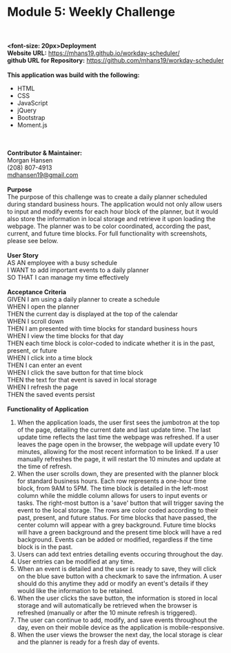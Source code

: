 # Module 5: Weekly Challenge<br><br>
<b><font-size: 20px>Deployment</font-size></b><br>
<b>Website URL:</b> https://mhans19.github.io/workday-scheduler/<br>
<b>github URL for Repository:</b> https://github.com/mhans19/workday-scheduler<br>
<br>
<b>This application was build with the following:</b><br>
    <ul>
        <li>HTML</li>
        <li>CSS</li>
        <li>JavaScript</li>
        <li>jQuery</li>
        <li>Bootstrap</li>
        <li>Moment.js</li>
    </ul><br>    
<b>Contributor & Maintainer:</b><br>
    Morgan Hansen<br>
    (208) 807-4913<br>
    mdhansen19@gmail.com<br>
<br>
<b>Purpose</b><br>
    The purpose of this challenge was to create a daily planner scheduled during standard business hours. The application would not only allow users to input and modify events for each hour block of the planner, but it would also store the information in local storage and retrieve it upon loading the webpage. The planner was to be color coordinated, according the past, current, and future time blocks. For full functionality with screenshots, please see below.<br>
<br>
<b>User Story</b><br>
    AS AN employee with a busy schedule<br>
    I WANT to add important events to a daily planner<br>
    SO THAT I can manage my time effectively<br>
<br>
<b>Acceptance Criteria</b><br>
    GIVEN I am using a daily planner to create a schedule<br>
    WHEN I open the planner<br>
    THEN the current day is displayed at the top of the calendar<br>
    WHEN I scroll down<br>
    THEN I am presented with time blocks for standard business hours<br>
    WHEN I view the time blocks for that day<br>
    THEN each time block is color-coded to indicate whether it is in the past, present, or future<br>
    WHEN I click into a time block<br>
    THEN I can enter an event<br>
    WHEN I click the save button for that time block<br>
    THEN the text for that event is saved in local storage<br>
    WHEN I refresh the page<br>
    THEN the saved events persist<br>
<br>
<b>Functionality of Application</b> <br>
    <ol>
        <li>When the application loads, the user first sees the jumbotron at the top of the page, detailing the current date and last update time. The last update time reflects the last time the webpage was refreshed. If a user leaves the page open in the browser, the webpage will update every 10 minutes, allowing for the most recent information to be linked. If a user manually refreshes the page, it will restart the 10 minutes and update at the time of refresh.</li>
        <li>When the user scrolls down, they are presented with the planner block for standard business hours. Each row represents a one-hour time block, from 9AM to 5PM. The time block is detailed in the left-most column while the middle column allows for users to input events or tasks. The right-most button is a 'save' button that will trigger saving the event to the local storage. The rows are color coded according to their past, present, and future status. For time blocks that have passed, the center column will appear with a grey background. Future time blocks will have a green background and the present time block will have a red background. Events can be added or modified, regardless if the time block is in the past.</li>
        <li>Users can add text entries detailing events occuring throughout the day.</li>
        <li>User entries can be modified at any time.</li>
        <li>When an event is detailed and the user is ready to save, they will click on the blue save button with a checkmark to save the infrmation. A user should do this anytime they add or modify an event's details if they would like the information to be retained.</li>
        <li>When the user clicks the save button, the information is stored in local storage and will automatically be retrieved when the browser is refreshed (manually or after the 10 minute refresh is triggered).</li>
        <li>The user can continue to add, modify, and save events throughout the day, even on their mobile device as the application is mobile-responsive.</li>
        <li>When the user views the browser the next day, the local storage is clear and the planner is ready for a fresh day of events.</li>
    </ol>